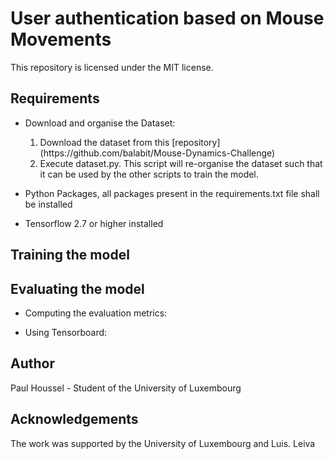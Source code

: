 # User authentication based on Mouse Movements  

This repository is licensed under the MIT license.
## Requirements
- Download and organise the Dataset:
  <ol>
    <li>Download the dataset from this [repository](https://github.com/balabit/Mouse-Dynamics-Challenge)</li>
    <li>Execute dataset.py. This script will re-organise the dataset such that it can be used by the other scripts to train the model.</li>
  </ol> 
  
- Python Packages, all packages present in the requirements.txt file shall be installed
- Tensorflow 2.7 or higher installed
## Training the model

## Evaluating the model
- Computing the evaluation metrics: 

- Using Tensorboard:
## Author

Paul Houssel - Student of the University of Luxembourg

## Acknowledgements

The work was supported by the University of Luxembourg and Luis. Leiva
